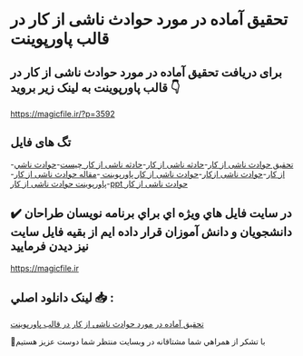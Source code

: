 # تحقیق آماده در مورد حوادث ناشی از كار در قالب پاورپوینت

## برای دریافت تحقیق آماده در مورد حوادث ناشی از كار در قالب پاورپوینت به لینک زیر بروید 👇

https://magicfile.ir/?p=3592

## تگ های فایل

-[تحقیق حوادث ناشی از كار](https://magicfile.ir/product/%d8%aa%d8%ad%d9%82%db%8c%d9%82-%d8%ad%d9%88%d8%a7%d8%af%d8%ab-%d9%86%d8%a7%d8%b4%db%8c-%d8%a7%d8%b2-%d9%83%d8%a7%d8%b1-%d8%af%d8%b1-%d9%be%d8%a7%d9%88%d8%b1%d9%be%d9%88%db%8c%d9%86%d8%aa/)-[حادثه ناشی از کار](https://magicfile.ir/product/%d8%aa%d8%ad%d9%82%db%8c%d9%82-%d8%ad%d9%88%d8%a7%d8%af%d8%ab-%d9%86%d8%a7%d8%b4%db%8c-%d8%a7%d8%b2-%d9%83%d8%a7%d8%b1-%d8%af%d8%b1-%d9%be%d8%a7%d9%88%d8%b1%d9%be%d9%88%db%8c%d9%86%d8%aa/)-[حادثه ناشی از کار چیست](https://magicfile.ir/product/%d8%aa%d8%ad%d9%82%db%8c%d9%82-%d8%ad%d9%88%d8%a7%d8%af%d8%ab-%d9%86%d8%a7%d8%b4%db%8c-%d8%a7%d8%b2-%d9%83%d8%a7%d8%b1-%d8%af%d8%b1-%d9%be%d8%a7%d9%88%d8%b1%d9%be%d9%88%db%8c%d9%86%d8%aa/)-[حوادث ناشي از كار](https://magicfile.ir/product/%d8%aa%d8%ad%d9%82%db%8c%d9%82-%d8%ad%d9%88%d8%a7%d8%af%d8%ab-%d9%86%d8%a7%d8%b4%db%8c-%d8%a7%d8%b2-%d9%83%d8%a7%d8%b1-%d8%af%d8%b1-%d9%be%d8%a7%d9%88%d8%b1%d9%be%d9%88%db%8c%d9%86%d8%aa/)-[حوادث ناشی ازکار](https://magicfile.ir/product/%d8%aa%d8%ad%d9%82%db%8c%d9%82-%d8%ad%d9%88%d8%a7%d8%af%d8%ab-%d9%86%d8%a7%d8%b4%db%8c-%d8%a7%d8%b2-%d9%83%d8%a7%d8%b1-%d8%af%d8%b1-%d9%be%d8%a7%d9%88%d8%b1%d9%be%d9%88%db%8c%d9%86%d8%aa/)-[حوادث ناشی از كار پاورپوینت ](https://magicfile.ir/product/%d8%aa%d8%ad%d9%82%db%8c%d9%82-%d8%ad%d9%88%d8%a7%d8%af%d8%ab-%d9%86%d8%a7%d8%b4%db%8c-%d8%a7%d8%b2-%d9%83%d8%a7%d8%b1-%d8%af%d8%b1-%d9%be%d8%a7%d9%88%d8%b1%d9%be%d9%88%db%8c%d9%86%d8%aa/)-[مقاله حوادث ناشی از كار](https://magicfile.ir/product/%d8%aa%d8%ad%d9%82%db%8c%d9%82-%d8%ad%d9%88%d8%a7%d8%af%d8%ab-%d9%86%d8%a7%d8%b4%db%8c-%d8%a7%d8%b2-%d9%83%d8%a7%d8%b1-%d8%af%d8%b1-%d9%be%d8%a7%d9%88%d8%b1%d9%be%d9%88%db%8c%d9%86%d8%aa/)-[پاورپوینت حوادث ناشی از كار](https://magicfile.ir/product/%d8%aa%d8%ad%d9%82%db%8c%d9%82-%d8%ad%d9%88%d8%a7%d8%af%d8%ab-%d9%86%d8%a7%d8%b4%db%8c-%d8%a7%d8%b2-%d9%83%d8%a7%d8%b1-%d8%af%d8%b1-%d9%be%d8%a7%d9%88%d8%b1%d9%be%d9%88%db%8c%d9%86%d8%aa/)-[ppt حوادث ناشی از كار](https://magicfile.ir/product/%d8%aa%d8%ad%d9%82%db%8c%d9%82-%d8%ad%d9%88%d8%a7%d8%af%d8%ab-%d9%86%d8%a7%d8%b4%db%8c-%d8%a7%d8%b2-%d9%83%d8%a7%d8%b1-%d8%af%d8%b1-%d9%be%d8%a7%d9%88%d8%b1%d9%be%d9%88%db%8c%d9%86%d8%aa/)

## ✔️ در سايت فايل هاي ويژه اي براي برنامه نويسان طراحان دانشجويان و دانش آموزان قرار داده ايم از بقيه فايل سايت نيز ديدن فرماييد

https://magicfile.ir


## لينک دانلود اصلي 📥 :

[تحقیق آماده در مورد حوادث ناشی از كار در قالب پاورپوینت](https://magicfile.ir/product/%d8%aa%d8%ad%d9%82%db%8c%d9%82-%d8%ad%d9%88%d8%a7%d8%af%d8%ab-%d9%86%d8%a7%d8%b4%db%8c-%d8%a7%d8%b2-%d9%83%d8%a7%d8%b1-%d8%af%d8%b1-%d9%be%d8%a7%d9%88%d8%b1%d9%be%d9%88%db%8c%d9%86%d8%aa/) 


🙏با تشکر از همراهي شما مشتاقانه در وبسایت منتظر شما دوست عزیز هستیم

